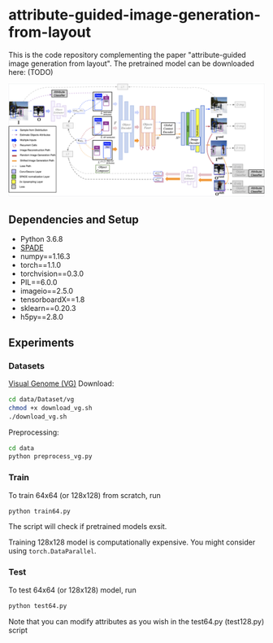 # attribute-guided-image-generation-from-layout
This is the code repository complementing the paper "attribute-guided image generation from layout". The pretrained model can be downloaded here: (TODO)

![Model Pipeline](demo/pipeline.png)

## Dependencies and Setup
- Python 3.6.8
- [SPADE](https://github.com/NVlabs/SPADE)
- numpy==1.16.3
- torch==1.1.0
- torchvision==0.3.0
- PIL==6.0.0
- imageio==2.5.0
- tensorboardX==1.8
- sklearn==0.20.3
- h5py==2.8.0

## Experiments
### Datasets
[Visual Genome (VG)](https://visualgenome.org/)
Download: 
```bash
cd data/Dataset/vg
chmod +x download_vg.sh
./download_vg.sh
```
Preprocessing: 
```bash
cd data
python preprocess_vg.py
```

### Train 
To train 64x64 (or 128x128) from scratch, run
```bash
python train64.py
```
The script will check if pretrained models exsit.

Training 128x128 model is computationally expensive. You might consider using `torch.DataParallel`.

### Test
To test 64x64 (or 128x128) model, run 
```bash
python test64.py
```
Note that you can modify attributes as you wish in the test64.py (test128.py) script

